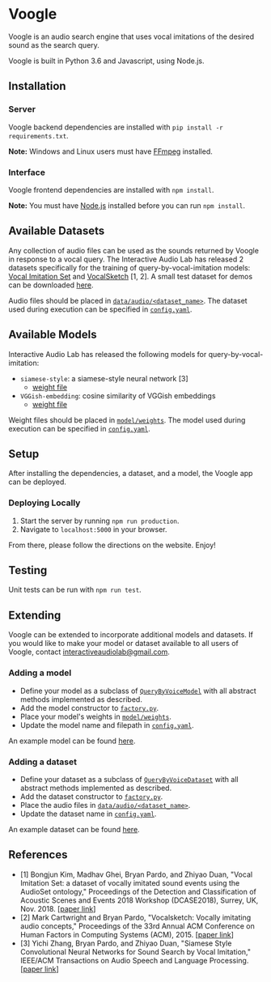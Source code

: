 # Voogle
Voogle is an audio search engine that uses vocal imitations of the desired sound as the search query.

Voogle is built in Python 3.6 and Javascript, using Node.js.

## Installation
### Server
Voogle backend dependencies are installed with `pip install -r requirements.txt`.

**Note:** Windows and Linux users must have [FFmpeg](https://www.ffmpeg.org/) installed.

### Interface
Voogle frontend dependencies are installed with `npm install`.

**Note:** You must have [Node.js](https://nodejs.org/en/) installed before you can run `npm install`.

## Available Datasets
Any collection of audio files can be used as the sounds returned by Voogle in response to a vocal query. The Interactive Audio Lab has released 2 datasets specifically for the training of query-by-vocal-imitation models: [Vocal Imitation Set](https://zenodo.org/record/1340763#.XAap0mhKiM8) and [VocalSketch](https://zenodo.org/record/1251982#.XAap1WhKiM8) [1, 2]. A small test dataset for demos can be downloaded [here](https://www.dropbox.com/s/lkj55uvz4z26i8d/test_dataset.zip?dl=1).

Audio files should be placed in [`data/audio/<dataset_name>`](data/audio/). The dataset used during execution can be specified in [`config.yaml`](config.yaml).

## Available Models
Interactive Audio Lab has released the following models for query-by-vocal-imitation:
 - `siamese-style`: a siamese-style neural network [3]
    - [weight file](https://www.dropbox.com/s/234i2ft9sfcdpty/siamese_style.h5?dl=1)
 - `VGGish-embedding`: cosine similarity of VGGish embeddings
    - [weight file](https://www.dropbox.com/s/5x5ceczislmyk0y/vggish_pretrained_convs.pth?dl=1)

Weight files should be placed in [`model/weights`](model/weights/). The model used during execution can be specified in [`config.yaml`](config.yaml).

## Setup
After installing the dependencies, a dataset, and a model, the Voogle app can be deployed.

### Deploying Locally
1. Start the server by running `npm run production`.
2. Navigate to `localhost:5000` in your browser.

From there, please follow the directions on the website. Enjoy!

## Testing
Unit tests can be run with `npm run test`.

## Extending
Voogle can be extended to incorporate additional models and datasets. If you would like to make your model or dataset available to all users of Voogle, contact interactiveaudiolab@gmail.com.

### Adding a model
- Define your model as a subclass of [`QueryByVoiceModel`](model/QueryByVoiceModel.py) with all abstract methods implemented as described.
- Add the model constructor to [`factory.py`](factory.py).
- Place your model's weights in [`model/weights`](model/weights/).
- Update the model name and filepath in [`config.yaml`](config.yaml).

An example model can be found [here](model/SiameseStyle.py).

### Adding a dataset
- Define your dataset as a subclass of [`QueryByVoiceDataset`](data/QueryByVoiceDataset.py) with all abstract methods implemented as described.
- Add the dataset constructor to [`factory.py`](factory.py).
- Place the audio files in [`data/audio/<dataset_name>`](data/audio/).
- Update the dataset name in [`config.yaml`](config.yaml).

An example dataset can be found [here](data/TestDataset.py).

## References
- [1] Bongjun Kim, Madhav Ghei, Bryan Pardo, and Zhiyao Duan, "Vocal Imitation Set: a dataset of vocally imitated sound events using the AudioSet ontology," Proceedings of the Detection and Classification of Acoustic Scenes and Events 2018 Workshop (DCASE2018), Surrey, UK, Nov. 2018. [[paper link](http://dcase.community/documents/workshop2018/proceedings/DCASE2018Workshop_Kim_135.pdf)]
- [2] Mark Cartwright and Bryan Pardo, "Vocalsketch: Vocally imitating audio concepts," Proceedings of the 33rd Annual ACM Conference on Human Factors in Computing Systems (ACM), 2015. [[paper link](http://music.cs.northwestern.edu/publications/cartwright_pardo_chi2015.pdf)]
- [3] Yichi Zhang, Bryan Pardo, and Zhiyao Duan, "Siamese Style Convolutional Neural Networks for Sound Search by Vocal Imitation," IEEE/ACM Transactions on Audio Speech and Language Processing. [[paper link](https://ieeexplore.ieee.org/document/8453811)]
